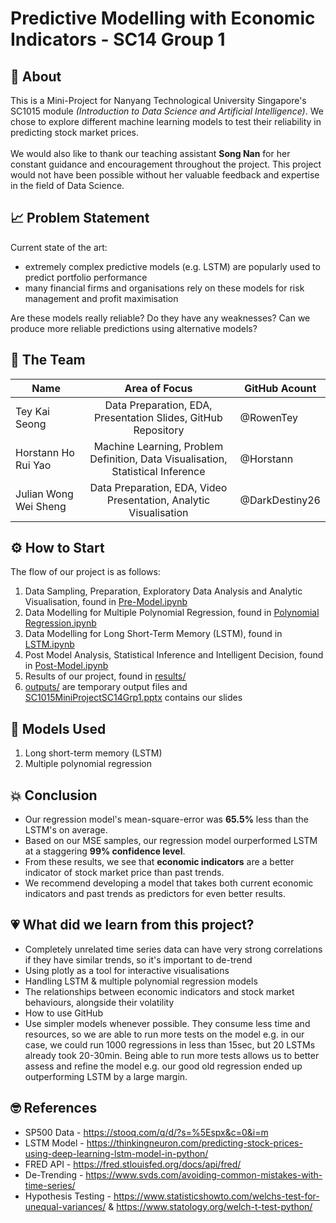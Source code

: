 # Predictive Modelling with Economic Indicators - SC14 Group 1

## 🚀 About

This is a Mini-Project for Nanyang Technological University Singapore's SC1015 module *(Introduction to Data Science and Artificial Intelligence)*. We chose to explore different machine learning models to test their reliability in predicting stock market prices. 
<br>
<br>
We would also like to thank our teaching assistant **Song Nan** for her constant guidance and encouragement throughout the project. This project would not have been possible without her valuable feedback and expertise in the field of Data Science.

## 📈 Problem Statement
Current state of the art:
- extremely complex predictive models (e.g. LSTM) are popularly used to predict portfolio performance
- many financial firms and organisations rely on these models for risk management and profit maximisation

Are these models really reliable? Do they have any weaknesses?
Can we produce more reliable predictions using alternative models?

## 🧠 The Team 
| Name              |                     Area of Focus                     |GitHub Acount|
|---|:---:|---|
| Tey Kai Seong |        Data Preparation, EDA, Presentation Slides, GitHub Repository        |@RowenTey|
| Horstann Ho Rui Yao  |     Machine Learning, Problem Definition, Data Visualisation, Statistical Inference     |@Horstann|
| Julian Wong Wei Sheng |       Data Preparation, EDA, Video Presentation, Analytic Visualisation        |@DarkDestiny26|

## ⚙ How to Start
The flow of our project is as follows:
1. Data Sampling, Preparation, Exploratory Data Analysis and Analytic Visualisation, found in [Pre-Model.ipynb](https://github.com/RowenTey/sc1015-project/blob/main/Pre-Model.ipynb)
2. Data Modelling for Multiple Polynomial Regression, found in [Polynomial Regression.ipynb](https://github.com/RowenTey/sc1015-project/blob/main/Polynomial%20Regression.ipynb)
3. Data Modelling for Long Short-Term Memory (LSTM), found in [LSTM.ipynb](https://github.com/RowenTey/sc1015-project/blob/main/LSTM.ipynb)
4. Post Model Analysis, Statistical Inference and Intelligent Decision, found in [Post-Model.ipynb](https://github.com/RowenTey/sc1015-project/blob/main/Post-Model.ipynb)
5. Results of our project, found in [results/](https://github.com/RowenTey/sc1015-project/tree/main/results)
6. [outputs/](https://github.com/RowenTey/sc1015-project/tree/main/outputs) are temporary output files and [SC1015MiniProjectSC14Grp1.pptx](https://github.com/RowenTey/sc1015-project/blob/main/SC1015MiniProjectSC14Grp1.pptx) contains our slides

## 🤖 Models Used

1. Long short-term memory (LSTM)
2. Multiple polynomial regression 

## 💥 Conclusion

- Our regression model's mean-square-error was **65.5%** less than the LSTM's on average.
- Based on our MSE samples, our regression model ourperformed LSTM at a staggering **99% confidence level**.
- From these results, we see that **economic indicators** are a better indicator of stock market price than past trends.
- We recommend developing a model that takes both current economic indicators and past trends as predictors for even better results.

## 💗 What did we learn from this project?

- Completely unrelated time series data can have very strong correlations if they have similar trends, so it's important to de-trend
- Using plotly as a tool for interactive visualisations
- Handling LSTM & multiple polynomial regression models
- The relationships between economic indicators and stock market behaviours, alongside their volatility
- How to use GitHub
- Use simpler models whenever possible. They consume less time and resources, so we are able to run more tests on the model e.g. in our case, we could run 1000 regressions in less than 15sec, but 20 LSTMs already took 20-30min. Being able to run more tests allows us to better assess and refine the model e.g. our good old regression ended up outperforming LSTM by a large margin.

## 🤓 References

- SP500 Data - https://stooq.com/q/d/?s=%5Espx&c=0&i=m   
- LSTM Model - https://thinkingneuron.com/predicting-stock-prices-using-deep-learning-lstm-model-in-python/   
- FRED API - https://fred.stlouisfed.org/docs/api/fred/   
- De-Trending - https://www.svds.com/avoiding-common-mistakes-with-time-series/   
- Hypothesis Testing - https://www.statisticshowto.com/welchs-test-for-unequal-variances/ & https://www.statology.org/welch-t-test-python/
